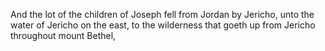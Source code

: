 And the lot of the children of Joseph fell from Jordan by Jericho, unto the water of Jericho on the east, to the wilderness that goeth up from Jericho throughout mount Bethel,
